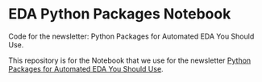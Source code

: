 # EDA Python Packages Notebook
Code for the newsletter: Python Packages for Automated EDA You Should Use.

This repository is for the Notebook that we use for the newsletter [Python Packages for Automated EDA You Should Use](https://cornellius.substack.com/p/python-packages-for-automated-eda).

